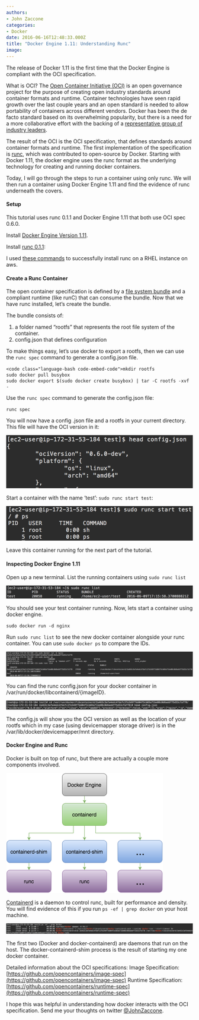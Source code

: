 ```yaml
---
authors:
- John Zaccone
categories:
- Docker
date: 2016-06-16T12:48:33.000Z
title: "Docker Engine 1.11: Understanding Runc"
image: 
---
```


The release of Docker 1.11 is the first time that the Docker Engine is compliant with the OCI specification.

What is OCI?
 The [Open Container Initiative (OCI)](https://www.opencontainers.org/about) is an open governance project for the purpose of creating open industry standards around container formats and runtime. Container technologies have seen rapid growth over the last couple years and an open standard is needed to allow portability of containers across different vendors. Docker has been the de facto standard based on its overwhelming popularity, but there is a need for a more collaborative effort with the backing of a [representative group of industry leaders](https://www.opencontainers.org/about/members).

The result of the OCI is the OCI specification, that defines standards around container formats and runtime. The first implementation of the specification is [runc](https://github.com/opencontainers/runc), which was contributed to open-source by Docker. Starting with Docker 1.11, the docker engine uses the runc format as the underlying technology for creating and running docker containers.

Today, I will go through the steps to run a container using only runc. We will then run a container using Docker Engine 1.11 and find the evidence of runc underneath the covers.

#### Setup

This tutorial uses runc 0.1.1 and Docker Engine 1.11 that both use OCI spec 0.6.0.

Install [Docker Engine Version 1.11](https://docs.docker.com/engine/installation/).

Install [runc 0.1.1](https://github.com/opencontainers/runc/releases):

I used [these commands](https://gist.github.com/jzaccone/f1e292c42d9e1b89ae83c35b1b5e96cf) to successfully install runc on a RHEL instance on aws.

#### Create a Runc Container

The open container specification is defined by a [file system bundle](https://github.com/opencontainers/runtime-spec/blob/master/bundle.md) and a compliant runtime (like runC) that can consume the bundle. Now that we have runc installed, let’s create the bundle.

The bundle consists of:
 1. a folder named “rootfs” that represents the root file system of the container.
 2. config.json that defines configuration

To make things easy, let’s use docker to export a rootfs, then we can use the `runc spec` command to generate a config.json file.

```
<code class="language-bash code-embed-code">mkdir rootfs
sudo docker pull busybox
sudo docker export $(sudo docker create busybox) | tar -C rootfs -xvf -
```

Use the `runc spec` command to generate the config.json file:

```
runc spec
```

You will now have a config .json file and a rootfs in your current directory. This file will have the OCI version in it:

[![configjson](https://raw.githubusercontent.com/ippontech/blog-usa/master/images/2016/06/Screen-Shot-2016-06-09-at-1.49.21-PM.png)](https://raw.githubusercontent.com/ippontech/blog-usa/master/images/2016/06/Screen-Shot-2016-06-09-at-1.49.21-PM.png)

Start a container with the name ‘test’: `sudo runc start test`:

[![Runc Container](https://raw.githubusercontent.com/ippontech/blog-usa/master/images/2016/06/Screen-Shot-2016-06-09-at-1.42.29-PM.png)](https://raw.githubusercontent.com/ippontech/blog-usa/master/images/2016/06/Screen-Shot-2016-06-09-at-1.42.29-PM.png)

Leave this container running for the next part of the tutorial.

#### Inspecting Docker Engine 1.11

Open up a new terminal. List the running containers using `sudo runc list`

[![Listing Containers Runc](https://raw.githubusercontent.com/ippontech/blog-usa/master/images/2016/06/Screen-Shot-2016-06-09-at-1.32.26-PM.png)](https://raw.githubusercontent.com/ippontech/blog-usa/master/images/2016/06/Screen-Shot-2016-06-09-at-1.32.26-PM.png)

You should see your test container running. Now, lets start a container using docker engine.

```
sudo docker run -d nginx
```

Run `sudo runc list` to see the new docker container alongside your runc container. You can use `sudo docker ps` to compare the IDs.

![Comparing Docker to Runc](https://raw.githubusercontent.com/ippontech/blog-usa/master/images/2016/06/Screen-Shot-2016-06-09-at-1.37.40-PM.png)

You can find the runc config.json for your docker container in /var/run/docker/libcontainerd/{imageID}.

![Docker Config Json](https://raw.githubusercontent.com/ippontech/blog-usa/master/images/2016/06/Screen-Shot-2016-06-09-at-1.53.40-PM.png)

The config.js will show you the OCI version as well as the location of your rootfs which in my case (using devicemapper storage driver) is in the /var/lib/docker/devicemapper/mnt directory.

#### Docker Engine and Runc

Docker is built on top of runc, but there are actually a couple more components involved.

![Docker Runc Architecture](https://raw.githubusercontent.com/ippontech/blog-usa/master/images/2016/06/dockerrunc-3.png)

[Containerd](https://github.com/docker/containerd) is a daemon to control runc, built for performance and density. You will find evidence of this if you run `ps -ef | grep docker` on your host machine.

![Docker ContainerD PS ](https://raw.githubusercontent.com/ippontech/blog-usa/master/images/2016/06/Screen-Shot-2016-06-09-at-2.06.03-PM.png)

 The first two (Docker and docker-containerd) are daemons that run on the host. The docker-containerd-shim process is the result of starting my one docker container.

Detailed information about the OCI specifications:
 Image Specification: [https://github.com/opencontainers/image-spec](https://github.com/opencontainers/image-spec)
 Runtime Specification: [https://github.com/opencontainers/runtime-spec](https://github.com/opencontainers/runtime-spec)

I hope this was helpful in understanding how docker interacts with the OCI specification. Send me your thoughts on twitter [@JohnZaccone](https://twitter.com/JohnZaccone).
